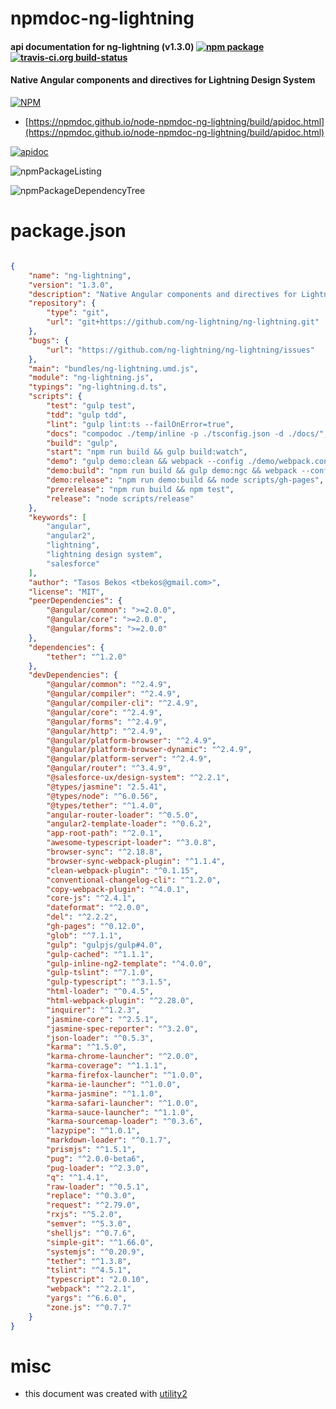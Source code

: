 # npmdoc-ng-lightning

#### api documentation for  ng-lightning (v1.3.0)  [![npm package](https://img.shields.io/npm/v/npmdoc-ng-lightning.svg?style=flat-square)](https://www.npmjs.org/package/npmdoc-ng-lightning) [![travis-ci.org build-status](https://api.travis-ci.org/npmdoc/node-npmdoc-ng-lightning.svg)](https://travis-ci.org/npmdoc/node-npmdoc-ng-lightning)

#### Native Angular components and directives for Lightning Design System

[![NPM](https://nodei.co/npm/ng-lightning.png?downloads=true&downloadRank=true&stars=true)](https://www.npmjs.com/package/ng-lightning)

- [https://npmdoc.github.io/node-npmdoc-ng-lightning/build/apidoc.html](https://npmdoc.github.io/node-npmdoc-ng-lightning/build/apidoc.html)

[![apidoc](https://npmdoc.github.io/node-npmdoc-ng-lightning/build/screenCapture.buildCi.browser.%252Ftmp%252Fbuild%252Fapidoc.html.png)](https://npmdoc.github.io/node-npmdoc-ng-lightning/build/apidoc.html)

![npmPackageListing](https://npmdoc.github.io/node-npmdoc-ng-lightning/build/screenCapture.npmPackageListing.svg)

![npmPackageDependencyTree](https://npmdoc.github.io/node-npmdoc-ng-lightning/build/screenCapture.npmPackageDependencyTree.svg)



# package.json

```json

{
    "name": "ng-lightning",
    "version": "1.3.0",
    "description": "Native Angular components and directives for Lightning Design System",
    "repository": {
        "type": "git",
        "url": "git+https://github.com/ng-lightning/ng-lightning.git"
    },
    "bugs": {
        "url": "https://github.com/ng-lightning/ng-lightning/issues"
    },
    "main": "bundles/ng-lightning.umd.js",
    "module": "ng-lightning.js",
    "typings": "ng-lightning.d.ts",
    "scripts": {
        "test": "gulp test",
        "tdd": "gulp tdd",
        "lint": "gulp lint:ts --failOnError=true",
        "docs": "compodoc ./temp/inline -p ./tsconfig.json -d ./docs/",
        "build": "gulp",
        "start": "npm run build && gulp build:watch",
        "demo": "gulp demo:clean && webpack --config ./demo/webpack.config.js --watch",
        "demo:build": "npm run build && gulp demo:ngc && webpack --config ./demo/webpack.config.js",
        "demo:release": "npm run demo:build && node scripts/gh-pages",
        "prerelease": "npm run build && npm test",
        "release": "node scripts/release"
    },
    "keywords": [
        "angular",
        "angular2",
        "lightning",
        "lightning design system",
        "salesforce"
    ],
    "author": "Tasos Bekos <tbekos@gmail.com>",
    "license": "MIT",
    "peerDependencies": {
        "@angular/common": ">=2.0.0",
        "@angular/core": ">=2.0.0",
        "@angular/forms": ">=2.0.0"
    },
    "dependencies": {
        "tether": "^1.2.0"
    },
    "devDependencies": {
        "@angular/common": "^2.4.9",
        "@angular/compiler": "^2.4.9",
        "@angular/compiler-cli": "^2.4.9",
        "@angular/core": "^2.4.9",
        "@angular/forms": "^2.4.9",
        "@angular/http": "^2.4.9",
        "@angular/platform-browser": "^2.4.9",
        "@angular/platform-browser-dynamic": "^2.4.9",
        "@angular/platform-server": "^2.4.9",
        "@angular/router": "^3.4.9",
        "@salesforce-ux/design-system": "^2.2.1",
        "@types/jasmine": "2.5.41",
        "@types/node": "^6.0.56",
        "@types/tether": "^1.4.0",
        "angular-router-loader": "^0.5.0",
        "angular2-template-loader": "^0.6.2",
        "app-root-path": "^2.0.1",
        "awesome-typescript-loader": "^3.0.8",
        "browser-sync": "^2.18.8",
        "browser-sync-webpack-plugin": "^1.1.4",
        "clean-webpack-plugin": "^0.1.15",
        "conventional-changelog-cli": "^1.2.0",
        "copy-webpack-plugin": "^4.0.1",
        "core-js": "^2.4.1",
        "dateformat": "^2.0.0",
        "del": "^2.2.2",
        "gh-pages": "^0.12.0",
        "glob": "^7.1.1",
        "gulp": "gulpjs/gulp#4.0",
        "gulp-cached": "^1.1.1",
        "gulp-inline-ng2-template": "^4.0.0",
        "gulp-tslint": "^7.1.0",
        "gulp-typescript": "^3.1.5",
        "html-loader": "^0.4.5",
        "html-webpack-plugin": "^2.28.0",
        "inquirer": "^1.2.3",
        "jasmine-core": "^2.5.1",
        "jasmine-spec-reporter": "^3.2.0",
        "json-loader": "^0.5.3",
        "karma": "^1.5.0",
        "karma-chrome-launcher": "^2.0.0",
        "karma-coverage": "^1.1.1",
        "karma-firefox-launcher": "^1.0.0",
        "karma-ie-launcher": "^1.0.0",
        "karma-jasmine": "^1.1.0",
        "karma-safari-launcher": "^1.0.0",
        "karma-sauce-launcher": "^1.1.0",
        "karma-sourcemap-loader": "^0.3.6",
        "lazypipe": "^1.0.1",
        "markdown-loader": "^0.1.7",
        "prismjs": "^1.5.1",
        "pug": "^2.0.0-beta6",
        "pug-loader": "^2.3.0",
        "q": "^1.4.1",
        "raw-loader": "^0.5.1",
        "replace": "^0.3.0",
        "request": "^2.79.0",
        "rxjs": "^5.2.0",
        "semver": "^5.3.0",
        "shelljs": "^0.7.6",
        "simple-git": "^1.66.0",
        "systemjs": "^0.20.9",
        "tether": "^1.3.8",
        "tslint": "^4.5.1",
        "typescript": "2.0.10",
        "webpack": "^2.2.1",
        "yargs": "^6.6.0",
        "zone.js": "^0.7.7"
    }
}
```



# misc
- this document was created with [utility2](https://github.com/kaizhu256/node-utility2)
